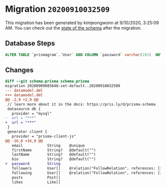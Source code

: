 # Migration `20200910032509`

This migration has been generated by kimjeongwonn at 9/10/2020, 3:25:09 AM.
You can check out the [state of the schema](./schema.prisma) after the migration.

## Database Steps

```sql
ALTER TABLE `prismagram`.`User` ADD COLUMN `password` varchar(191)  NOT NULL 
```

## Changes

```diff
diff --git schema.prisma schema.prisma
migration 20200909085848-set-default..20200910032509
--- datamodel.dml
+++ datamodel.dml
@@ -2,9 +2,9 @@
 // learn more about it in the docs: https://pris.ly/d/prisma-schema
 datasource db {
   provider = "mysql"
-  url = "***"
+  url = "***"
 }
 generator client {
   provider = "prisma-client-js"
@@ -16,8 +16,9 @@
   email           String    @unique
   firstName       String?   @default("")
   lastName        String?   @default("")
   bio             String?   @default("")
+  password        String
   followers       User[]    @relation("FollowRelation", references: [id])
   following       User[]    @relation("FollowRelation", references: [id])
   posts           Post[]
   likes           Like[]
```


